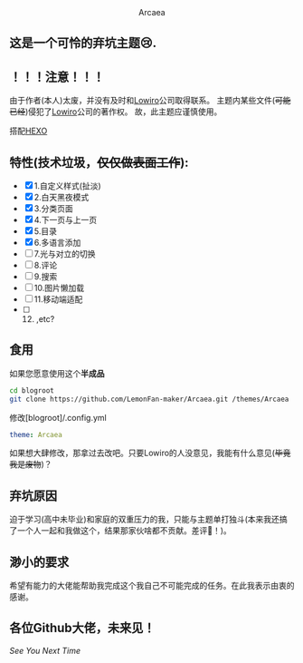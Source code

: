<div align="center">Arcaea</div>

## 这是一个可怜的弃坑主题😢.


## ！！！注意！！！
由于作者(本人)太废，并没有及时和[Lowiro](https://www.lowiro.com/)公司取得联系。
主题内某些文件(~~可能已经~~)侵犯了[Lowiro](https://www.lowiro.com/)公司的著作权。
故，此主题应谨慎使用。

搭配[HEXO](https://hexo.io)

## 特性(技术垃圾，~~仅仅做表面工作~~):
- [x] 1.自定义样式(扯淡)
- [x] 2.白天黑夜模式
- [x] 3.分类页面
- [x] 4.下一页与上一页
- [x] 5.目录
- [x] 6.多语言添加 
- [ ] 7.光与对立的切换
- [ ] 8.评论
- [ ] 9.搜索
- [ ] 10.图片懒加载
- [ ] 11.移动端适配
- [ ] 12. ,etc?

## 食用
如果您愿意使用这个**半成品**
```bash
cd blogroot
git clone https://github.com/LemonFan-maker/Arcaea.git /themes/Arcaea
```
修改[blogroot]/.config.yml
```yaml
theme: Arcaea
```
如果想大肆修改，那拿过去改吧。只要Lowiro的人没意见，我能有什么意见(~~毕竟我是废物~~)？

## 弃坑原因
迫于学习(高中未毕业)和家庭的双重压力的我，只能与主题单打独斗(本来我还搞了一个人一起和我做这个，结果那家伙啥都不贡献。差评🤬！)。

## 渺小的要求
希望有能力的大佬能帮助我完成这个我自己不可能完成的任务。在此我表示由衷的感谢。

## 各位Github大佬，未来见！
*See You Next Time*
